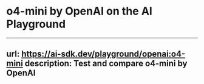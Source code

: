 # o4-mini by OpenAI on the AI Playground


---
url: https://ai-sdk.dev/playground/openai:o4-mini
description: Test and compare o4-mini by OpenAI
---
